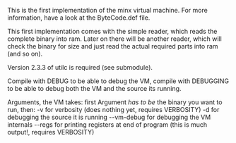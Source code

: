This is the first implementation of the minx virtual machine.
For more information, have a look at the ByteCode.def file.

This first implementation comes with the simple reader, which reads the complete
binary into ram. Later on there will be another reader, which will check the
binary for size and just read the actual required parts into ram (and so on).

Version 2.3.3 of utilc is required (see submodule).

Compile with DEBUG to be able to debug the VM, compile with DEBUGGING to be able 
to debug both the VM and the source its running.

Arguments, the VM takes:
first Argument _has to be_ the binary you want to run,
then:
	-v for verbosity (does nothing yet, requires VERBOSITY)
	-d for debugging the source it is running
	--vm-debug for debugging the VM internals
	--regs for printing registers at end of program (this is much output!, requires VERBOSITY)
